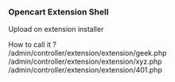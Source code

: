 ### Opencart Extension Shell

Upload on extension installer

How to call it ?<br>
/admin/controller/extension/extension/geek.php<br>
/admin/controller/extension/extension/xyz.php<br>
/admin/controller/extension/extension/401.php
